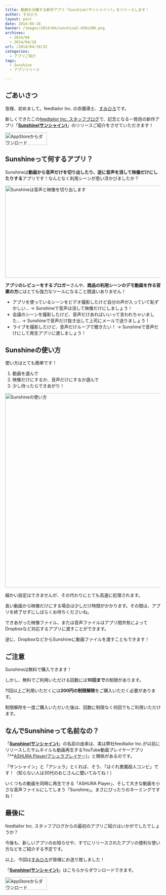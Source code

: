 ```yaml
---
title: 動画を分離する新作アプリ「Sunshine(サンシャイン)」をリリースします！
author: すみひろ
layout: post
date: 2014-04-18
banner: /images/2014/04/sunshine2-450x200.png
archives:
  - 2014/04
  - 2014/04/18
url: /2014/04/18/32
categories:
  - アプリご紹介
tags:
  - Sunshine
  - アプリリリース

---
```

## ごあいさつ

皆様、初めまして。feedtailor Inc. の赤魔導士、[すみひろ](http://twitter.com/sumihiro)です。
  
新しくできたこの[feedtailor Inc. スタッフブログ](/)で、記念となる一発目の新作アプリ「**[Sunshine(サンシャイン)](https://itunes.apple.com/us/app/sunshine-the-stream-splitter/id826301053?l=ja&ls=1&mt=8)**」のリリースご紹介をさせていただきます！

[<img src="/images/2014/04/Download_on_the_App_Store_Badge_JP_135x40_1004.png" alt="AppStoreからダウンロード" width="135" height="40" class="alignnone size-full wp-image-58" />](https://itunes.apple.com/us/app/sunshine-the-stream-splitter/id826301053?l=ja&ls=1&mt=8)

## Sunshineって何するアプリ？

Sunshineは**動画から音声だけを切り出したり、逆に音声を消して映像だけにしたりする**アプリです！なんとなく利用シーンが思い浮かびましたか？

<img src="/images/2014/04/skitch.png" alt="Sunshineは音声と映像を切り出します" width="540" height="296" class="alignnone size-full wp-image-47" />

**アプリのレビューをするブロガー**さんや、**商品の利用シーンのデモ動画を作る営業の方**にはとても強力なツールになること間違いありません！

  * アプリを使っているシーンをビデオ撮影したけど自分の声が入っていて恥ずかしい… → Sunshineで音声は消して映像だけにしましょう！
  * 会議のシーンを撮影したけど、音声だけあればいいって言われちゃいました… → Sunshineで音声だけ抜き出して上司にメールで送りましょう！
  * ライブを撮影したけど、音声だけループで聴きたい！ → Sunshineで音声だけにして再生アプリに渡しましょう！

## Sunshineの使い方

使い方はとても簡単です！

  1. 動画を選んで
  2. 映像だけにするか、音声だけにするか選んで
  3. 少し待ったらできあがり！

<img src="/images/2014/04/skitch1.png" alt="Sunshineの使い方" width="540" height="626" class="alignnone size-full wp-image-52" />

細かい設定はできませんが、その代わりにとても高速に処理されます。
  
長い動画から映像だけにする場合は少しだけ時間がかかります。その間は、アプリを終了せずにしばらくお待ちくださいね。

できあがった映像ファイル、または音声ファイルはアプリ間共有によってDropboxなど対応するアプリに渡すことができます。
  
逆に、DropboxなどからSunshineに動画ファイルを渡すこともできます！

## ご注意

Sunshineは無料で購入できます！
  
しかし、無料でご利用いただける回数には**10回まで**の制限があります。
  
11回以上ご利用いただくには**200円の制限解除**をご購入いただく必要があります。
  
制限解除を一度ご購入いただいた後は、回数に制限なく何回でもご利用いただけます。

## なんでSunshineって名前なの？

「**[Sunshine(サンシャイン)](https://itunes.apple.com/us/app/sunshine-the-stream-splitter/id826301053?l=ja&ls=1&mt=8)**」の名前の由来は、実は弊社feedtailor Inc.が以前にリリースしたサムネイルも動画再生するYouTube動画プレイヤーアプリ「**[ASHURA Player(アシュラプレイヤー)</strong>](https://itunes.apple.com/jp/app/ashura-player-samuneirumo/id575096078?mt=8)」と関係があるのです。</p> 

「サンシャイン」と「アシュラ」とくれば、そう、「はぐれ悪魔超人コンビ」です！（知らない人は30代のおじさんに聞いてみてね！）
  
いくつもの動画を同時に再生できる「ASHURA Player」、そして大きな動画を小さな音声ファイルにしてしまう「Sunshine」。まさにぴったりのネーミングですね！

## 最後に

feedtailor Inc. スタッフブログからの最初のアプリご紹介はいかがでしたでしょうか？
  
今後も、新しいアプリのお知らせや、すでにリリースされたアプリの便利な使い方などをご紹介する予定です。

以上、今回は[すみひろ](http://twitter.com/sumihiro)が皆様にお送り致しました！

「**[Sunshine(サンシャイン)](https://itunes.apple.com/us/app/sunshine-the-stream-splitter/id826301053?l=ja&ls=1&mt=8)**」はこちらからダウンロードできます。
  
[<img src="/images/2014/04/Download_on_the_App_Store_Badge_JP_135x40_1004.png" alt="AppStoreからダウンロード" width="135" height="40" class="alignnone size-full wp-image-58" />](https://itunes.apple.com/us/app/sunshine-the-stream-splitter/id826301053?l=ja&ls=1&mt=8)